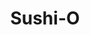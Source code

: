 ---
layout: place
title: "Sushi-O"
permalink: /virginia/midlothian/sushi-o.html
stateAbbr: VA
stateName: Virginia
cityName: Midlothian
seo:
  name: "Sushi-O"
  type: Restaurant
  links: http://www.sushiomidlothian.com/
description: "Looking for sushi in Midlothian, Virginia? Check out Sushi-O for a delightful Japanese dining experience. Enjoy a variety of sushi and other dishes in a welc..."
place_id: ChIJ5WcaRXRtsYkRy1hx1NtAZoM
photos:
  - name: >-
      places/ChIJ5WcaRXRtsYkRy1hx1NtAZoM/photos/AeeoHcLpSCLqX9vaAQcYc2ejJiefCKtIdD78-sxpXr08jTBNPo3ohyaBuikDUg1FGaNy9od2yjodP9Ij3hJ9-mTkYyyLiuelsZEwrXztIJzI3hiMo1klDG8RN18Vj4_956VK07b24AprprTgwTK8jqhNchK-KsSqyRNtb4WJ7C1o_sgj4Um1uh944_anKXE6-r3o5VQWkVbDVNG7PJViS2SzAHrL1Bs3ED-_fR2TxmyGYEbSQ2jDNIoEG8P5QoKEEy1rxhdbSARztGCGUW2YKJn5rl6T9tiCT9A0bLplFe7GCcp7QTL_sDOJn9x2dWb-zeMkz-JWbPbkxHt-8uLH_iKiVjQA63d-KaGS-ZOUzxTEGeWBPzyaZd02RZ5KBNi7bVpcSskLHK2Dzhxs8rVA9D38rar6KrdvJ4ZwnmLw56-_kzU
    widthPx: 1920
    heightPx: 1080
    authorAttributions:
      - displayName: Alex
        uri: https://maps.google.com/maps/contrib/105776949383961959855
        photoUri: >-
          https://lh3.googleusercontent.com/a-/ALV-UjWuMOK9M5psuEoI3HZ5xH69W3-OHx7CxEe674vvGaH6DLy-RNAU=s100-p-k-no-mo
    flagContentUri: >-
      https://www.google.com/local/imagery/report/?cb_client=maps_api_places.places_api&image_key=!1e10!2sCIHM0ogKEICAgIDx5tqIAQ&hl=en-US
    googleMapsUri: >-
      https://www.google.com/maps/place//data=!3m4!1e2!3m2!1sCIHM0ogKEICAgIDx5tqIAQ!2e10!4m2!3m1!1s0x89b16d74451a67e5:0x836640dbd47158cb
  - name: >-
      places/ChIJ5WcaRXRtsYkRy1hx1NtAZoM/photos/AeeoHcKnBvu4koX27x2IFLDX4Q08r3OP8IxDiyiCDrOb4FJe4AEOESnujZYH5PEFW33Hl0kgKMQKVGCS5uXQfiF6NK0hYSV4Q5jkdW5g4C5RPtZx7jEM5qIN38j2juPL88cDjxRxY_v9aqoFIR7NZWCZ5mJYShdyfQfJlHfxmbDRES0fBZIzZEVcoJIIQDJm6WvHmDLqqNvsnbjb9Pa_nFecgCloZhWhRBnQe4DyO_RvjNi9dR8hH6BiDimcZgw2_KnXAZNEui4E3skojBLh50D5DhXJTineax5x1kild4pjoapjGyhyC_w4UIfs8PKA1ji-ExyK_0NHEDp1GnKTiBABXGHaU0EEcl4G1TbgveikbBcGCv7mCZNSD2d0grVmnOa9bIlF6KcCfLQvZYp1zf0MjKIq_-cSKAt3zb3LNqh_lyZ0AQ-R
    widthPx: 4000
    heightPx: 3000
    authorAttributions:
      - displayName: tatiana montesinos
        uri: https://maps.google.com/maps/contrib/104177671917810512219
        photoUri: >-
          https://lh3.googleusercontent.com/a-/ALV-UjWi0Qu7KnoqqjoKkXjq5DGOCnpOE1I5tpzndefb1wl8CS2kve1z9Q=s100-p-k-no-mo
    flagContentUri: >-
      https://www.google.com/local/imagery/report/?cb_client=maps_api_places.places_api&image_key=!1e10!2sCIHM0ogKEICAgMDI-LTB6gE&hl=en-US
    googleMapsUri: >-
      https://www.google.com/maps/place//data=!3m4!1e2!3m2!1sCIHM0ogKEICAgMDI-LTB6gE!2e10!4m2!3m1!1s0x89b16d74451a67e5:0x836640dbd47158cb
  - name: >-
      places/ChIJ5WcaRXRtsYkRy1hx1NtAZoM/photos/AeeoHcI153-qjPLtWM2FuiRhERyB3xTE_-WCtHONYLVe_EsFmuKOiTJgP1egFby4x1uE8H0k4ArwHrjyrEkvFPy1zEK0tpbCXuOvHQv1Mo927wKmlW59S1asMNJCcHhPy4FyhoCuLgIaNdWTHKqE1tyI2t9ODqpIoX_0hgizd6HFOtuEZS09n0AZd8uUyBkf7ud_iMopfuVMqEy-rK-GexA8sm42ofctKzZU0giR8At8HYBN0SjZY3JKzfdZGHMOm8bsYtxphV1d5t_m4tXphT2Tco7DvryypiZdHVVqhFUyG24v7Ha8Rz25eJLCaY6p09sEbk2yc7inS7wpJ32bxVM03Yjfu0rbFdxRifQvM6YI3EOLsZn-CikY7O8e7AgM9N0YKI0EPeQBpcXdnCHIlWym3JqscP7vcx5tzJ_ObUgJxoYR0g
    widthPx: 4000
    heightPx: 3000
    authorAttributions:
      - displayName: Galen Hamilton
        uri: https://maps.google.com/maps/contrib/106814408338515220929
        photoUri: >-
          https://lh3.googleusercontent.com/a/ACg8ocLfjCfE3og0zpcfH11KehnWdtiWW7YqzyojrORiHrbaPGCKaw=s100-p-k-no-mo
    flagContentUri: >-
      https://www.google.com/local/imagery/report/?cb_client=maps_api_places.places_api&image_key=!1e10!2sCIHM0ogKEICAgMCQyb36Bw&hl=en-US
    googleMapsUri: >-
      https://www.google.com/maps/place//data=!3m4!1e2!3m2!1sCIHM0ogKEICAgMCQyb36Bw!2e10!4m2!3m1!1s0x89b16d74451a67e5:0x836640dbd47158cb
  - name: >-
      places/ChIJ5WcaRXRtsYkRy1hx1NtAZoM/photos/AeeoHcLGNsk810fMw_DrbjXl8-qOCT4DQiTDsH-yno-wX45V9y01WcA2-T9ndC2nA67D7dH86kYrArI4DcOonDemBafvmBTBznLUpzLc3st4k0o6Hpr5lhBFWGH07mq9iWl483PljOuRz756K-g-7zNs7TjhYc53s60uxpSJQaUCcQzj3NHbvkLsAG2jW3_YL2Y_g3fL2d4SBE33wy8w0lSGDH-YUfsOIGzC5OG7FoXMaiuuEX6xYo3LlUmaJ3-6_qPNTDx5x6afZtmutjSZ-UQkE8SkdjLP0s73UZtXFOs5mVBXmjksNkdlfZj4pP9Wqe1jiIgLt5WVuDHjM1Yk6hcFehaboS60KXiFuZXJoo0rW-HJZABP9a9Zyq3Ux6FbsWKYTfUoDvwYGnv8p4Hbht0Yw1UPbzU5BeUsMlpaws2F5m7MTHgZ
    widthPx: 4032
    heightPx: 3024
    authorAttributions:
      - displayName: Justin Marston
        uri: https://maps.google.com/maps/contrib/102376051138236949350
        photoUri: >-
          https://lh3.googleusercontent.com/a-/ALV-UjWggL4j1RCoJidNgzFdtup7cN2y_HROwFOhq6gOVPA8OsqZ2WOd=s100-p-k-no-mo
    flagContentUri: >-
      https://www.google.com/local/imagery/report/?cb_client=maps_api_places.places_api&image_key=!1e10!2sCIHM0ogKEICAgIDt18Tl9AE&hl=en-US
    googleMapsUri: >-
      https://www.google.com/maps/place//data=!3m4!1e2!3m2!1sCIHM0ogKEICAgIDt18Tl9AE!2e10!4m2!3m1!1s0x89b16d74451a67e5:0x836640dbd47158cb
  - name: >-
      places/ChIJ5WcaRXRtsYkRy1hx1NtAZoM/photos/AeeoHcLBd1WVn71o23oVTbaYGh1jZ2ZpbnIzMPyCVbV6JVKZLoyErMiC2oEKKkqMmA6i1KTfA4xUNY2aulHyNouKtOg6V44xTkE69jXwK0D_0ZdM1aGhfOXRoURbjHbX4wi9CgI81PnXUYivUfwSr2_imr3JSP3pu8Gm_vG72AYue7A4D--XP6USea0IJNuDmtNMAYSLGhixdtELq7plWvTmiT-KjiO2Q6zlGz8HIpf2VH-qbXg9HULkf0AppWbAi2tIp78DjwUXCXLibSRXkn2OsYv1ZHQxEtky7gCAXxB3PB3Lx_Lsgt7EcCSkwFPtnZa2bB3zkHW3jhgnUXpAbe7r0UiQ5_D2JLWFdmBDuGLzyMROAE75z0Y4CXnK1YJ2PADNsi3jUPoGzycWKbm3CeV5N5Y4GV07yQh8GMTsXbkZrZSQBg0_
    widthPx: 4080
    heightPx: 3072
    authorAttributions:
      - displayName: Steven Slavin
        uri: https://maps.google.com/maps/contrib/114903001381164116610
        photoUri: >-
          https://lh3.googleusercontent.com/a-/ALV-UjX-4ze-IVkH_VaJXp0KLjlCRbSgT98wQhtPp3-IUe1SVqFvKuUa6w=s100-p-k-no-mo
    flagContentUri: >-
      https://www.google.com/local/imagery/report/?cb_client=maps_api_places.places_api&image_key=!1e10!2sCIHM0ogKEICAgIDD3Oi9gQE&hl=en-US
    googleMapsUri: >-
      https://www.google.com/maps/place//data=!3m4!1e2!3m2!1sCIHM0ogKEICAgIDD3Oi9gQE!2e10!4m2!3m1!1s0x89b16d74451a67e5:0x836640dbd47158cb
  - name: >-
      places/ChIJ5WcaRXRtsYkRy1hx1NtAZoM/photos/AeeoHcLmMzChCNZ7Sv-RUrbylBVEkPIkTjXZCyQiMSKqRt7kzZb2khQ6TtxKC3ZCJvQkS56MGGqo9eBr1xLXRm9aNJdMhUMC8jgicmlqafvBdlJfNvLy3uDXLkJ3L7pXR4ILe4CzLCdv4NGOrvXXASnoRRv5MPk0NYGkMOAC_dGX6e4TffZSep5ZSRF6xtsBZDTEYThcynJcmtX9g5VVn_c2KNmbHdVYC9R82Rb1L1Ey1kAqv1vxy7LNA8CtYLHkp77_bex6Cn25RLZrQBBNuBGgyXFoyZIMMUDIVMwxXF58-GR6IuR2ql4vVUt62AnWzkp6iuNSwQ6Hwe9tEltM3jkVsjdshMXNzqdNKmBVJUwpfUBag-pCNZuBziikiuVYll-YotoMj6wratqcDhyzLUsGX6R9QQRLiXnw34y1h7j_A8YV_4Bh
    widthPx: 3600
    heightPx: 4800
    authorAttributions:
      - displayName: Andy Wu
        uri: https://maps.google.com/maps/contrib/115556459043458743076
        photoUri: >-
          https://lh3.googleusercontent.com/a/ACg8ocIh707g2cGr_43e1cztaldppKsY44VruG5oF2iKVOrDpi3mvw=s100-p-k-no-mo
    flagContentUri: >-
      https://www.google.com/local/imagery/report/?cb_client=maps_api_places.places_api&image_key=!1e10!2sCIHM0ogKEICAgICX3uOB6AE&hl=en-US
    googleMapsUri: >-
      https://www.google.com/maps/place//data=!3m4!1e2!3m2!1sCIHM0ogKEICAgICX3uOB6AE!2e10!4m2!3m1!1s0x89b16d74451a67e5:0x836640dbd47158cb
  - name: >-
      places/ChIJ5WcaRXRtsYkRy1hx1NtAZoM/photos/AeeoHcKyhOY6tD7iGzOrbU7lWNBaP-5incz8QvHUEP80O9CZ3kdjXnCBXF7jU4fwucBbyLTwS2x0CyI4uaQILl01diG62e7OASh3BqsFn4YAp0rCyz-VrK96WlB4TUmQ5l6DO3VzfgTsFIUX_0Ywr2MEB1xc3DCd8D_5gUT4dAi7EjuuMmiRMZU0iHVB2rLCtLFF2SpF8K6Q12AOX2WSXDjVU2oJGcSRLPtv_Dw6q4yGzeFxjte_y2_CkjX7Nht9q5DS6a1NmS-5lAbWs1s2VhHdgISGI1aKITTzpaUx7QXug4oVNnfQAnOW9Jdfx1-EwIg5HAIdl5G62hvUuMJkBI142OPS6pW0X3enP6q5dYU4oNE1TZ1wy2BtXJd6FDFo7KFBuF2AnW7yhISrlq_VQZ8aLJ69EwrJe6OEoXetRh4mye4
    widthPx: 3024
    heightPx: 4032
    authorAttributions:
      - displayName: Andy Wu
        uri: https://maps.google.com/maps/contrib/115556459043458743076
        photoUri: >-
          https://lh3.googleusercontent.com/a/ACg8ocIh707g2cGr_43e1cztaldppKsY44VruG5oF2iKVOrDpi3mvw=s100-p-k-no-mo
    flagContentUri: >-
      https://www.google.com/local/imagery/report/?cb_client=maps_api_places.places_api&image_key=!1e10!2sCIHM0ogKEICAgIDF36S-WQ&hl=en-US
    googleMapsUri: >-
      https://www.google.com/maps/place//data=!3m4!1e2!3m2!1sCIHM0ogKEICAgIDF36S-WQ!2e10!4m2!3m1!1s0x89b16d74451a67e5:0x836640dbd47158cb
  - name: >-
      places/ChIJ5WcaRXRtsYkRy1hx1NtAZoM/photos/AeeoHcJJDEjHZvDeVC0WQTTBTyUI-ckg68_3ZkvDwHlLdjyQBcJrmLIPrxlxJo7vUsGFM2vaBQgIn75izByUmPUr2YWvRNvOW2YXbd5dB2aWo87JIVx4dpAv1CiX1P_zyrNNE7-oYo3mzD9CtPAHXeuBimZUweQvLzj7s2Vuc79n8K9IiWJ9_UYFOimSRqs5OCp3U-4hk7ZIXXBmWX4QMtDbUpmlpiSegB_6JDQsPQBlc8xLfQpDr8_6Knv1NmO-vSnQ9rczZecFZYoP3z9bPnOeZH83OFW5vn9zFxj5AvnRSmMUQ3FMuz1nn6o-oxkdnmANa9d7Vh4dEX8eG_8zH0pmjUULoEeb-CTjPxchBHQhxVmTfE0KxoxnkMfCVX_yfHKo-cKsRacYHNhUK6cfB6-gK3qaz69L4k2zoyDzhzxpGN0X1k0kmWUmqmVEr5bLVn-6
    widthPx: 2252
    heightPx: 4000
    authorAttributions:
      - displayName: tatiana montesinos
        uri: https://maps.google.com/maps/contrib/104177671917810512219
        photoUri: >-
          https://lh3.googleusercontent.com/a-/ALV-UjWi0Qu7KnoqqjoKkXjq5DGOCnpOE1I5tpzndefb1wl8CS2kve1z9Q=s100-p-k-no-mo
    flagContentUri: >-
      https://www.google.com/local/imagery/report/?cb_client=maps_api_places.places_api&image_key=!1e10!2sCIABIhADydER5C1nfmfzJPwABXUj&hl=en-US
    googleMapsUri: >-
      https://www.google.com/maps/place//data=!3m4!1e2!3m2!1sCIABIhADydER5C1nfmfzJPwABXUj!2e10!4m2!3m1!1s0x89b16d74451a67e5:0x836640dbd47158cb
  - name: >-
      places/ChIJ5WcaRXRtsYkRy1hx1NtAZoM/photos/AeeoHcLOMDkMTXwiThdYdejPbXTK_JxzUqO1jA3DvQ4-BQlUnR1b0Uirvrmp1uzWyvhBF1tDGHcVgx4mj29QfTT_MJpuj08fRyWWS0d1h48iEQas7JL13A_U1UpURNYAV50ToHLZQ9YbXgMwE3Wd6vtOG7cP1pWgAGiMJ2rtO6aChP4ju5g13mNkjuybgetH2zpSg-qUjJiNkDhJnXorvSVOtBcXus2vOuALmX0CNynaJDgZEGDOLF-lTfIJc5dgAVQGjQoUmk4NY8yRiQkAvkD0vTLyu1PGwFAgQdC13rSaI05B2dgod-hDbRmaaXSSlQXEQU9p5VUwZo76dnkfmmXRAaf-QuKYt8xFckFmXCsS5jrCtdVY6LIo0eAq3fkhN0mqT_aoxKmQI28KPfLmpmYp-wca-PML3w-pAfEHUw6jJkbcv_z4
    widthPx: 3024
    heightPx: 4032
    authorAttributions:
      - displayName: Andy Wu
        uri: https://maps.google.com/maps/contrib/115556459043458743076
        photoUri: >-
          https://lh3.googleusercontent.com/a/ACg8ocIh707g2cGr_43e1cztaldppKsY44VruG5oF2iKVOrDpi3mvw=s100-p-k-no-mo
    flagContentUri: >-
      https://www.google.com/local/imagery/report/?cb_client=maps_api_places.places_api&image_key=!1e10!2sCIHM0ogKEICAgICFmajakwE&hl=en-US
    googleMapsUri: >-
      https://www.google.com/maps/place//data=!3m4!1e2!3m2!1sCIHM0ogKEICAgICFmajakwE!2e10!4m2!3m1!1s0x89b16d74451a67e5:0x836640dbd47158cb
  - name: >-
      places/ChIJ5WcaRXRtsYkRy1hx1NtAZoM/photos/AeeoHcKFqtO92w_86sdCLZwWSQAAmhPrm0cevMv7kuGMj5J2xj8A6KzU2aI4VH5fSeWGyO97ASO1SZ5w_i3e3ei16cfeqXqwS4b-sK16TqAP4g-XlKjbSw_fDd49RcacxBVHiZsDGt1JY6X-BPGa7lIDChJR1jeQ4BKp_iTi8dwC4XU1c7e6aLcy5i-A389X8P6HwQyEqER8fr8xerBkcpCQxkHqzZuljbgMVHqZ-A7IuFCPzCYCSPB0XkScLZzuKyGxyDuy0qQLOnLRBRgxx2KsnXcQKGrhg2eI22PB4lG07haDN9gDCu4NxKpBPUCh6_R-Nj7ClMWodfhdotaiLCPkC8xKOPbfZgQhzoPe1nRn0tS3jrtd7Tk_aNixiGRRH_6cSsr9HQXoYkYW6xwqUQ5rIriFeymgcmWCK9emT_dRikaV0Q0
    widthPx: 3024
    heightPx: 4032
    authorAttributions:
      - displayName: Braxton Holmquist
        uri: https://maps.google.com/maps/contrib/100936569297064846723
        photoUri: >-
          https://lh3.googleusercontent.com/a/ACg8ocIexu0_kNV66XnrGswQgXZ4LwxtKsecjMCoXZC2_JI9nikrNw=s100-p-k-no-mo
    flagContentUri: >-
      https://www.google.com/local/imagery/report/?cb_client=maps_api_places.places_api&image_key=!1e10!2sCIHM0ogKEICAgICvm_bi5wE&hl=en-US
    googleMapsUri: >-
      https://www.google.com/maps/place//data=!3m4!1e2!3m2!1sCIHM0ogKEICAgICvm_bi5wE!2e10!4m2!3m1!1s0x89b16d74451a67e5:0x836640dbd47158cb
address: 1228 Alverser Plaza, Midlothian, VA 23113, USA
street: 1228 Alverser Plaza
city: Midlothian
state: VA
zip: '23113'
country: USA
neighborhood: null
latitude: '37.510183'
longitude: '-77.615687'
accessibility_options:
  wheelchairAccessibleParking: true
  wheelchairAccessibleEntrance: true
  wheelchairAccessibleRestroom: true
  wheelchairAccessibleSeating: true
business_status: OPERATIONAL
name: Sushi-O
google_maps_links:
  directionsUri: >-
    https://www.google.com/maps/dir//''/data=!4m7!4m6!1m1!4e2!1m2!1m1!1s0x89b16d74451a67e5:0x836640dbd47158cb!3e0
  placeUri: https://maps.google.com/?cid=9468326579499260107
  writeAReviewUri: >-
    https://www.google.com/maps/place//data=!4m3!3m2!1s0x89b16d74451a67e5:0x836640dbd47158cb!12e1
  reviewsUri: >-
    https://www.google.com/maps/place//data=!4m4!3m3!1s0x89b16d74451a67e5:0x836640dbd47158cb!9m1!1b1
  photosUri: >-
    https://www.google.com/maps/place//data=!4m3!3m2!1s0x89b16d74451a67e5:0x836640dbd47158cb!10e5
primary_type: Japanese Restaurant
opening_hours:
  regular: null
  current: null
secondary_opening_hours:
  regular:
    weekdayDescriptions: null
    type: null
  current:
    weekdayDescriptions: null
    type: null
phone: (804) 897-9878
price_level: PRICE_LEVEL_MODERATE
price_range: null
rating: '4.4'
rating_count: 132
website: http://www.sushiomidlothian.com/
reviews:
  - name: >-
      places/ChIJ5WcaRXRtsYkRy1hx1NtAZoM/reviews/ChdDSUhNMG9nS0VJQ0FnTUNReWIzNnV3RRAB
    relativePublishTimeDescription: a month ago
    rating: 4
    text:
      text: >-
        The food was immaculate . Couldn't have asked for better sushi. The
        presentation was amazing and there wasn't anything that hadn't been
        prepared with care and pride. The green tea was also amazing. The server
        was very nice but they seemed a bit stretched thin.  Leaving large gaps
        of time to elapse without them even comming to check on our table of 2.
        The atmosphere of the restaurant was also really cool. It's a little
        pricey but you get what you pay for. And I'd come back here.
      languageCode: en
    originalText:
      text: >-
        The food was immaculate . Couldn't have asked for better sushi. The
        presentation was amazing and there wasn't anything that hadn't been
        prepared with care and pride. The green tea was also amazing. The server
        was very nice but they seemed a bit stretched thin.  Leaving large gaps
        of time to elapse without them even comming to check on our table of 2.
        The atmosphere of the restaurant was also really cool. It's a little
        pricey but you get what you pay for. And I'd come back here.
      languageCode: en
    authorAttribution:
      displayName: Galen Hamilton
      uri: https://www.google.com/maps/contrib/106814408338515220929/reviews
      photoUri: >-
        https://lh3.googleusercontent.com/a/ACg8ocLfjCfE3og0zpcfH11KehnWdtiWW7YqzyojrORiHrbaPGCKaw=s128-c0x00000000-cc-rp-mo-ba4
    publishTime: '2025-03-05T11:42:44.065467Z'
    flagContentUri: >-
      https://www.google.com/local/review/rap/report?postId=ChdDSUhNMG9nS0VJQ0FnTUNReWIzNnV3RRAB&d=17924085&t=1
    googleMapsUri: >-
      https://www.google.com/maps/reviews/data=!4m6!14m5!1m4!2m3!1sChdDSUhNMG9nS0VJQ0FnTUNReWIzNnV3RRAB!2m1!1s0x89b16d74451a67e5:0x836640dbd47158cb
  - name: >-
      places/ChIJ5WcaRXRtsYkRy1hx1NtAZoM/reviews/ChdDSUhNMG9nS0VJQ0FnTURJLUxUQmlnRRAB
    relativePublishTimeDescription: in the last week
    rating: 5
    text:
      text: >-
        Visited during happy hour and got some margaritas $5.00 pretty good.


        Tried the variety of sushi and enjoyed it, we also tried the new york
        stripe and it was delicious.
      languageCode: en
    originalText:
      text: >-
        Visited during happy hour and got some margaritas $5.00 pretty good.


        Tried the variety of sushi and enjoyed it, we also tried the new york
        stripe and it was delicious.
      languageCode: en
    authorAttribution:
      displayName: tatiana montesinos
      uri: https://www.google.com/maps/contrib/104177671917810512219/reviews
      photoUri: >-
        https://lh3.googleusercontent.com/a-/ALV-UjWi0Qu7KnoqqjoKkXjq5DGOCnpOE1I5tpzndefb1wl8CS2kve1z9Q=s128-c0x00000000-cc-rp-mo-ba5
    publishTime: '2025-04-07T01:06:43.713716Z'
    flagContentUri: >-
      https://www.google.com/local/review/rap/report?postId=ChdDSUhNMG9nS0VJQ0FnTURJLUxUQmlnRRAB&d=17924085&t=1
    googleMapsUri: >-
      https://www.google.com/maps/reviews/data=!4m6!14m5!1m4!2m3!1sChdDSUhNMG9nS0VJQ0FnTURJLUxUQmlnRRAB!2m1!1s0x89b16d74451a67e5:0x836640dbd47158cb
  - name: >-
      places/ChIJ5WcaRXRtsYkRy1hx1NtAZoM/reviews/ChdDSUhNMG9nS0VJQ0FnSUN2bV9iaXh3RRAB
    relativePublishTimeDescription: 3 months ago
    rating: 5
    text:
      text: >-
        This place is off the chain, left a review before I finished eating. I
        will be back weekly. The appetizers are amazing and everything is priced
        extremely well. The inside is clean and modern and the bar and sushi bar
        is extremely nice.
      languageCode: en
    originalText:
      text: >-
        This place is off the chain, left a review before I finished eating. I
        will be back weekly. The appetizers are amazing and everything is priced
        extremely well. The inside is clean and modern and the bar and sushi bar
        is extremely nice.
      languageCode: en
    authorAttribution:
      displayName: Braxton Holmquist
      uri: https://www.google.com/maps/contrib/100936569297064846723/reviews
      photoUri: >-
        https://lh3.googleusercontent.com/a/ACg8ocIexu0_kNV66XnrGswQgXZ4LwxtKsecjMCoXZC2_JI9nikrNw=s128-c0x00000000-cc-rp-mo
    publishTime: '2024-12-14T23:37:27.061344Z'
    flagContentUri: >-
      https://www.google.com/local/review/rap/report?postId=ChdDSUhNMG9nS0VJQ0FnSUN2bV9iaXh3RRAB&d=17924085&t=1
    googleMapsUri: >-
      https://www.google.com/maps/reviews/data=!4m6!14m5!1m4!2m3!1sChdDSUhNMG9nS0VJQ0FnSUN2bV9iaXh3RRAB!2m1!1s0x89b16d74451a67e5:0x836640dbd47158cb
  - name: >-
      places/ChIJ5WcaRXRtsYkRy1hx1NtAZoM/reviews/ChZDSUhNMG9nS0VJQ0FnSURuaUt6UEVnEAE
    relativePublishTimeDescription: 6 months ago
    rating: 5
    text:
      text: >-
        Took a friend here who is new to the sushi world. The food and service
        here is always incredible. The reservation process was also super easy
        and the staff incredibly friendly. One of our favorite sushi spots for
        sure.
      languageCode: en
    originalText:
      text: >-
        Took a friend here who is new to the sushi world. The food and service
        here is always incredible. The reservation process was also super easy
        and the staff incredibly friendly. One of our favorite sushi spots for
        sure.
      languageCode: en
    authorAttribution:
      displayName: Allison Durham
      uri: https://www.google.com/maps/contrib/117981432690467154955/reviews
      photoUri: >-
        https://lh3.googleusercontent.com/a/ACg8ocKDQ9N1fNs-U_otrmiK1-rNn2L2Hx1cnUkbXJcG1gbm2ljH32U=s128-c0x00000000-cc-rp-mo-ba3
    publishTime: '2024-10-02T12:43:24.689930Z'
    flagContentUri: >-
      https://www.google.com/local/review/rap/report?postId=ChZDSUhNMG9nS0VJQ0FnSURuaUt6UEVnEAE&d=17924085&t=1
    googleMapsUri: >-
      https://www.google.com/maps/reviews/data=!4m6!14m5!1m4!2m3!1sChZDSUhNMG9nS0VJQ0FnSURuaUt6UEVnEAE!2m1!1s0x89b16d74451a67e5:0x836640dbd47158cb
  - name: >-
      places/ChIJ5WcaRXRtsYkRy1hx1NtAZoM/reviews/ChdDSUhNMG9nS0VJQ0FnTURJdUthSjRnRRAB
    relativePublishTimeDescription: in the last week
    rating: 1
    text:
      text: >-
        This will definitely be the last time I order here. I placed an order
        for several items, including two “I Love Sushi” sets with miso soup. I
        arrived a bit earlier than the estimated pickup time, but the waitress
        was extremely rude. She didn’t bother checking if my order was ready or
        see if they could have it prepared earlier. Instead, she just told me to
        come back at the estimated time. I ended up waiting for 40 minutes in
        the car with an infant.


        When I finally got home and checked the order, I realized they made
        several mistakes. They only included one miso soup, one set of
        chopsticks, and the two sushi sets weren’t even the same, despite being
        ordered as identical.


        It’s interesting how they never forget to ask for a tip but can easily
        forget to complete an order after making customers wait for 40 minutes.
      languageCode: en
    originalText:
      text: >-
        This will definitely be the last time I order here. I placed an order
        for several items, including two “I Love Sushi” sets with miso soup. I
        arrived a bit earlier than the estimated pickup time, but the waitress
        was extremely rude. She didn’t bother checking if my order was ready or
        see if they could have it prepared earlier. Instead, she just told me to
        come back at the estimated time. I ended up waiting for 40 minutes in
        the car with an infant.


        When I finally got home and checked the order, I realized they made
        several mistakes. They only included one miso soup, one set of
        chopsticks, and the two sushi sets weren’t even the same, despite being
        ordered as identical.


        It’s interesting how they never forget to ask for a tip but can easily
        forget to complete an order after making customers wait for 40 minutes.
      languageCode: en
    authorAttribution:
      displayName: Milad Mousavi
      uri: https://www.google.com/maps/contrib/109414626119960870527/reviews
      photoUri: >-
        https://lh3.googleusercontent.com/a/ACg8ocJF1xibgJgeEbmNYvXWI44tBhifYFRf20G0c_Qehbq_6KX33A=s128-c0x00000000-cc-rp-mo
    publishTime: '2025-04-06T23:32:42.217582Z'
    flagContentUri: >-
      https://www.google.com/local/review/rap/report?postId=ChdDSUhNMG9nS0VJQ0FnTURJdUthSjRnRRAB&d=17924085&t=1
    googleMapsUri: >-
      https://www.google.com/maps/reviews/data=!4m6!14m5!1m4!2m3!1sChdDSUhNMG9nS0VJQ0FnTURJdUthSjRnRRAB!2m1!1s0x89b16d74451a67e5:0x836640dbd47158cb
parking_options:
  freeParkingLot: true
  freeStreetParking: true
  valetParking: false
payment_options:
  acceptsCreditCards: true
  acceptsDebitCards: true
  acceptsCashOnly: false
  acceptsNfc: true
allow_dogs: null
curbside_pickup: null
delivery: true
dine_in: true
good_for_children: null
good_for_groups: true
good_for_sports: null
live_music: false
menu_for_children: null
outdoor_seating: true
reservable: true
restroom: true
serves_beer: true
serves_breakfast: false
serves_brunch: false
serves_cocktails: true
serves_coffee: null
serves_dinner: true
serves_dessert: true
serves_lunch: true
serves_vegetarian_food: null
serves_wine: true
takeout: true
summary: null

---